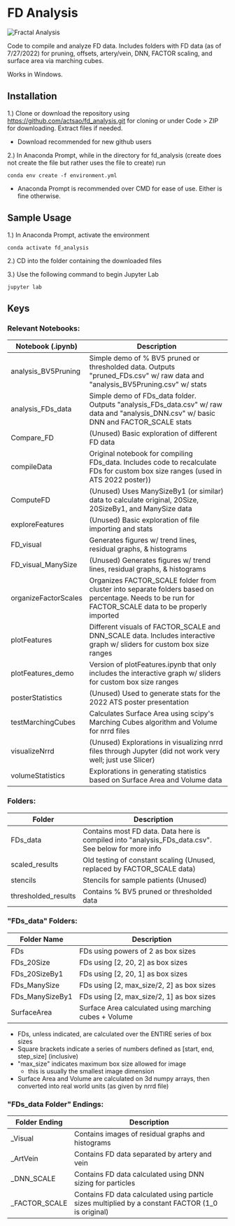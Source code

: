 # FD Analysis

![Fractal Analysis](https://upload.wikimedia.org/wikipedia/commons/thumb/4/4d/32_segment_fractal.jpg/240px-32_segment_fractal.jpg)

Code to compile and analyze FD data. Includes folders with FD data (as of 7/27/2022) for pruning, offsets, artery/vein, DNN, FACTOR scaling, and surface area via marching cubes.

Works in Windows.

## Installation
1.) Clone or download the repository using https://github.com/actsao/fd_analysis.git for cloning or under Code > ZIP for downloading. Extract files if needed.
 - Download recommended for new github users

2.) In Anaconda Prompt, while in the directory for fd_analysis (create does not create the file but rather uses the file to create) run

```
conda env create -f environment.yml
```

- Anaconda Prompt is recommended over CMD for ease of use. Either is fine otherwise.

## Sample Usage
1.) In Anaconda Prompt, activate the environment

```
conda activate fd_analysis
```

2.) CD into the folder containing the downloaded files

3.) Use the following command to begin Jupyter Lab

```
jupyter lab
```

## Keys
### Relevant Notebooks:
| Notebook (.ipynb)    | Description                                                                                                                                         |
|----------------------|-----------------------------------------------------------------------------------------------------------------------------------------------------|
| analysis_BV5Pruning  | Simple demo of % BV5 pruned or thresholded data. Outputs "pruned_FDs.csv" w/ raw data and "analysis_BV5Pruning.csv" w/ stats                        |
| analysis_FDs_data    | Simple demo of FDs_data folder. Outputs "analysis_FDs_data.csv" w/ raw data and "analysis_DNN.csv" w/ basic DNN and FACTOR_SCALE stats              |
| Compare_FD           | (Unused) Basic exploration of different FD data                                                                                                     |
| compileData          | Original notebook for compiling FDs_data. Includes code to recalculate FDs for custom box size ranges (used in ATS 2022 poster))                    |
| ComputeFD            | (Unused) Uses ManySizeBy1 (or similar) data to calculate original, 20Size, 20SizeBy1, and ManySize data                                             |
| exploreFeatures      | (Unused) Basic exploration of file importing and stats                                                                                              |
| FD_visual            | Generates figures w/ trend lines, residual graphs, & histograms                                                                                     |
| FD_visual_ManySize   | (Unused) Generates figures w/ trend lines, residual graphs, & histograms                                                                            |
| organizeFactorScales | Organizes FACTOR_SCALE folder from cluster into separate folders based on percentage. Needs to be run for FACTOR_SCALE data to be properly imported |
| plotFeatures         | Different visuals of FACTOR_SCALE and DNN_SCALE data. Includes interactive graph w/ sliders for custom box size ranges                              |
| plotFeatures_demo    | Version of plotFeatures.ipynb that only includes the interactive graph w/ sliders for custom box size ranges                                        |
| posterStatistics     | (Unused) Used to generate stats for the 2022 ATS poster presentation                                                                                |
| testMarchingCubes    | Calculates Surface Area using scipy's Marching Cubes algorithm and Volume for nrrd files                                                            |
| visualizeNrrd        | (Unused) Explorations in visualizing nrrd files through Jupyter (did not work very well; just use Slicer)                                           |
| volumeStatistics     | Explorations in generating statistics based on Surface Area and Volume data                                                                         |

### Folders:
| Folder              | Description                                                                             |
|---------------------|-----------------------------------------------------------------------------------------|
| FDs_data            | Contains most FD data. Data here is compiled into "analysis_FDs_data.csv". See below for more info |
| scaled_results      | Old testing of constant scaling (Unused, replaced by FACTOR_SCALE data)                 |
| stencils            | Stencils for sample patients (Unused)                                                   |
| thresholded_results | Contains % BV5 pruned or thresholded data                                               |

### "FDs_data" Folders:
| Folder Name     | Description                                           |
|-----------------|-------------------------------------------------------|
| FDs             | FDs using powers of 2 as box sizes                    |
| FDs_20Size      | FDs using [2, 20, 2] as box sizes                     |
| FDs_20SizeBy1   | FDs using [2, 20, 1] as box sizes                     |
| FDs_ManySize    | FDs using [2, max_size/2, 2] as box sizes             |
| FDs_ManySizeBy1 | FDs using [2, max_size/2, 1] as box sizes             |
| SurfaceArea     | Surface Area calculated using marching cubes + Volume |
- FDs, unless indicated, are calculated over the ENTIRE series of box sizes
- Square brackets indicate a series of numbers defined as [start, end, step_size] (inclusive)
- "max_size" indicates maximum box size allowed for image
  - this is usually the smallest image dimension
- Surface Area and Volume are calculated on 3d numpy arrays, then converted into real world units (as given by nrrd file)

### "FDs_data Folder" Endings:
| Folder Ending   | Description                                                                      |
|-----------------|----------------------------------------------------------------------------------|
| _Visual         | Contains images of residual graphs and histograms                                |
| _ArtVein        | Contains FD data separated by artery and vein                                    |
| _DNN_SCALE      | Contains FD data calculated using DNN sizing for particles                       |
| _FACTOR_SCALE   | Contains FD data calculated using particle sizes multiplied by a constant FACTOR (1_0 is original)|
